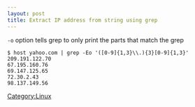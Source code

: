 ```yaml
---
layout: post 
title: Extract IP address from string using grep
---
```


`-o` option tells grep to only print the parts that match the grep

    $ host yahoo.com | grep -Eo '([0-9]{1,3}\\.){3}[0-9]{1,3}'
    209.191.122.70
    67.195.160.76
    69.147.125.65
    72.30.2.43
    98.137.149.56

[Category:Linux](Category:Linux "wikilink")
